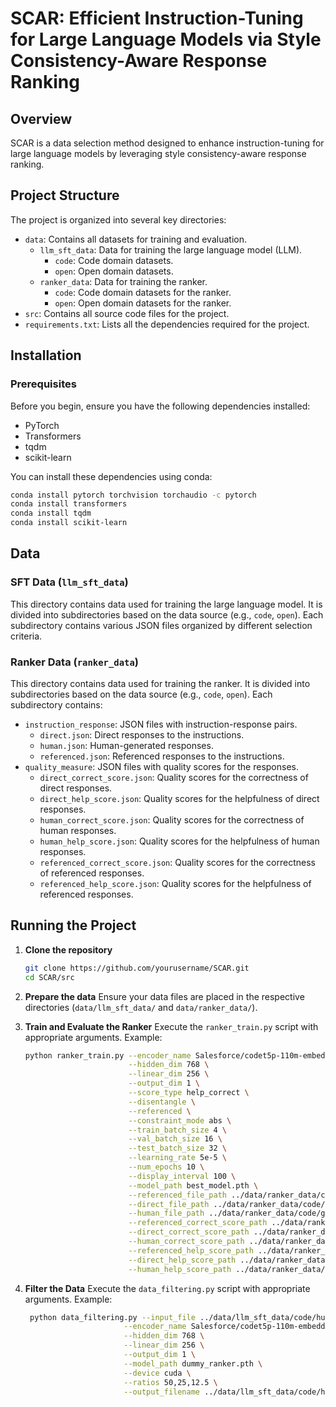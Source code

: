 # SCAR: Efficient Instruction-Tuning for Large Language Models via Style Consistency-Aware Response Ranking

## Overview
SCAR is a data selection method designed to enhance instruction-tuning for large language models by leveraging style consistency-aware response ranking.

## Project Structure
The project is organized into several key directories:

- `data`: Contains all datasets for training and evaluation.
  - `llm_sft_data`: Data for training the large language model (LLM).
    - `code`: Code domain datasets.
    - `open`: Open domain datasets.
  - `ranker_data`: Data for training the ranker.
    - `code`: Code domain datasets for the ranker.
    - `open`: Open domain datasets for the ranker.
- `src`: Contains all source code files for the project.
- `requirements.txt`: Lists all the dependencies required for the project.

## Installation

### Prerequisites
Before you begin, ensure you have the following dependencies installed:

- PyTorch
- Transformers
- tqdm
- scikit-learn

You can install these dependencies using conda:

```sh
conda install pytorch torchvision torchaudio -c pytorch
conda install transformers
conda install tqdm
conda install scikit-learn
```

## Data

### SFT Data (`llm_sft_data`)
This directory contains data used for training the large language model. It is divided into subdirectories based on the data source (e.g., `code`, `open`). Each subdirectory contains various JSON files organized by different selection criteria.

### Ranker Data (`ranker_data`)
This directory contains data used for training the ranker. It is divided into subdirectories based on the data source (e.g., `code`, `open`). Each subdirectory contains:
- `instruction_response`: JSON files with instruction-response pairs.
  - `direct.json`: Direct responses to the instructions.
  - `human.json`: Human-generated responses.
  - `referenced.json`: Referenced responses to the instructions.
- `quality_measure`: JSON files with quality scores for the responses.
  - `direct_correct_score.json`: Quality scores for the correctness of direct responses.
  - `direct_help_score.json`: Quality scores for the helpfulness of direct responses.
  - `human_correct_score.json`: Quality scores for the correctness of human responses.
  - `human_help_score.json`: Quality scores for the helpfulness of human responses.
  - `referenced_correct_score.json`: Quality scores for the correctness of referenced responses.
  - `referenced_help_score.json`: Quality scores for the helpfulness of referenced responses.

## Running the Project

1. **Clone the repository**
   ```sh
   git clone https://github.com/yourusername/SCAR.git
   cd SCAR/src
    ```

2. **Prepare the data**
   Ensure your data files are placed in the respective directories (`data/llm_sft_data/` and `data/ranker_data/`).

3. **Train and Evaluate the Ranker**
   Execute the `ranker_train.py` script with appropriate arguments. Example:
   ```sh
   python ranker_train.py --encoder_name Salesforce/codet5p-110m-embedding \
                          --hidden_dim 768 \
                          --linear_dim 256 \
                          --output_dim 1 \
                          --score_type help_correct \
                          --disentangle \
                          --referenced \
                          --constraint_mode abs \
                          --train_batch_size 4 \
                          --val_batch_size 16 \
                          --test_batch_size 32 \
                          --learning_rate 5e-5 \
                          --num_epochs 10 \
                          --display_interval 100 \
                          --model_path best_model.pth \
                          --referenced_file_path ../data/ranker_data/code/gpt_35/instruction_response/referenced.json \
                          --direct_file_path ../data/ranker_data/code/gpt_35/instruction_response/direct.json \
                          --human_file_path ../data/ranker_data/code/gpt_35/instruction_response/human.json \
                          --referenced_correct_score_path ../data/ranker_data/code/gpt_35/quality_measure/referenced_correct_score.json \
                          --direct_correct_score_path ../data/ranker_data/code/gpt_35/quality_measure/direct_correct_score.json \
                          --human_correct_score_path ../data/ranker_data/code/gpt_35/quality_measure/human_correct_score.json \
                          --referenced_help_score_path ../data/ranker_data/code/gpt_35/quality_measure/referenced_help_score.json \
                          --direct_help_score_path ../data/ranker_data/code/gpt_35/quality_measure/direct_help_score.json \
                          --human_help_score_path ../data/ranker_data/code/gpt_35/quality_measure/human_help_score.json
    ```

4. **Filter the Data**
   Execute the `data_filtering.py` script with appropriate arguments. Example:
   ```sh
    python data_filtering.py --input_file ../data/llm_sft_data/code/human/20000.json \
                         --encoder_name Salesforce/codet5p-110m-embedding \
                         --hidden_dim 768 \
                         --linear_dim 256 \
                         --output_dim 1 \
                         --model_path dummy_ranker.pth \
                         --device cuda \
                         --ratios 50,25,12.5 \
                         --output_filename ../data/llm_sft_data/code/human/id_selection/filtered_data_{ratio}.json
    ```
